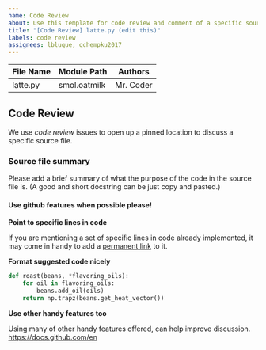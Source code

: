 ```yaml
---
name: Code Review
about: Use this template for code review and comment of a specific source file.
title: "[Code Review] latte.py (edit this)"
labels: code review
assignees: lbluque, qchempku2017
---
```

<!--
Thank you for contributing a source file to smol! You are a sensei dev!
Please make sure that a code review issue for the source file you are about to create
one does not already exist. Please edit this template based on the file you
are opening this issue for. 
-->


| File Name | Module Path | Authors|
|-----------|-------------|--------|
| latte.py  |smol.oatmilk |Mr. Coder|

## Code Review
We use *code review* issues to open up a pinned location to discuss a specific
source file.

### Source file summary
Please add a brief summary of what the purpose of the code in the source file
is. (A good and short docstring can be just copy and pasted.)

#### Use github features when possible please!

**Point to specific lines in code**

If you are mentioning a set of specific lines in code already implemented, it
may come in handy to add a
[permanent link](https://docs.github.com/en/enterprise/2.21/user/github/managing-your-work-on-github/creating-a-permanent-link-to-a-code-snippet) to it.

**Format suggested code nicely**

```python
def roast(beans, *flavoring_oils):
    for oil in flavoring_oils:
        beans.add_oil(oils)
    return np.trapz(beans.get_heat_vector())
```

**Use other handy features too**

Using many of other handy features offered, can help improve discussion.
https://docs.github.com/en

